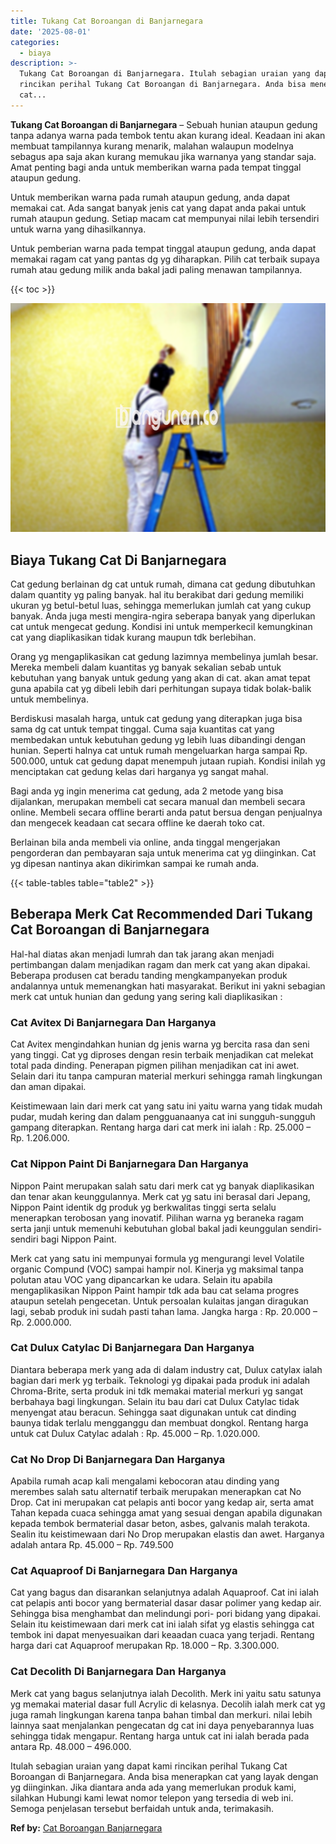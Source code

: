 ```yaml
---
title: Tukang Cat Boroangan di Banjarnegara
date: '2025-08-01'
categories:
  - biaya
description: >-
  Tukang Cat Boroangan di Banjarnegara. Itulah sebagian uraian yang dapat kami
  rincikan perihal Tukang Cat Boroangan di Banjarnegara. Anda bisa menerapkan
  cat...
---
```


**Tukang Cat Boroangan di Banjarnegara** – Sebuah hunian ataupun gedung tanpa adanya warna pada tembok tentu akan kurang ideal. Keadaan ini akan membuat tampilannya kurang menarik, malahan walaupun modelnya sebagus apa saja akan kurang memukau jika warnanya yang standar saja. Amat penting bagi anda untuk memberikan warna pada tempat tinggal ataupun gedung.

Untuk memberikan warna pada rumah ataupun gedung, anda dapat memakai cat. Ada sangat banyak jenis cat yang dapat anda pakai untuk rumah ataupun gedung. Setiap macam cat mempunyai nilai lebih tersendiri untuk warna yang dihasilkannya.

Untuk pemberian warna pada tempat tinggal ataupun gedung, anda dapat memakai ragam cat yang pantas dg yg diharapkan. Pilih cat terbaik supaya rumah atau gedung milik anda bakal jadi paling menawan tampilannya.

{{< toc >}}

![Tukang Cat Boroangan di Banjarnegara](/images/jasa-cat-murah25.png)

## Biaya Tukang Cat Di Banjarnegara

Cat gedung berlainan dg cat untuk rumah, dimana cat gedung dibutuhkan dalam quantity yg paling banyak. hal itu berakibat dari gedung memiliki ukuran yg betul-betul luas, sehingga memerlukan jumlah cat yang cukup banyak. Anda juga mesti mengira-ngira seberapa banyak yang diperlukan cat untuk mengecat gedung. Kondisi ini untuk memperkecil kemungkinan cat yang diaplikasikan tidak kurang maupun tdk berlebihan.

Orang yg mengaplikasikan cat gedung lazimnya membelinya jumlah besar. Mereka membeli dalam kuantitas yg banyak sekalian sebab untuk kebutuhan yang banyak untuk gedung yang akan di cat. akan amat tepat guna apabila cat yg dibeli lebih dari perhitungan supaya tidak bolak-balik untuk membelinya.

Berdiskusi masalah harga, untuk cat gedung yang diterapkan juga bisa sama dg cat untuk tempat tinggal. Cuma saja kuantitas cat yang membedakan untuk kebutuhan gedung yg lebih luas dibandingi dengan hunian. Seperti halnya cat untuk rumah mengeluarkan harga sampai Rp. 500.000, untuk cat gedung dapat menempuh jutaan rupiah. Kondisi inilah yg menciptakan cat gedung kelas dari harganya yg sangat mahal.

Bagi anda yg ingin menerima cat gedung, ada 2 metode yang bisa dijalankan, merupakan membeli cat secara manual dan membeli secara online. Membeli secara offline berarti anda patut bersua dengan penjualnya dan mengecek keadaan cat secara offline ke daerah toko cat.

Berlainan bila anda membeli via online, anda tinggal mengerjakan pengorderan dan pembayaran saja untuk menerima cat yg diinginkan. Cat yg dipesan nantinya akan dikirimkan sampai ke rumah anda.

{{< table-tables table="table2" >}}

## Beberapa Merk Cat Recommended Dari Tukang Cat Boroangan di Banjarnegara

Hal-hal diatas akan menjadi lumrah dan tak jarang akan menjadi pertimbangan dalam menjadikan ragam dan merk cat yang akan dipakai. Beberapa produsen cat beradu tanding mengkampanyekan produk andalannya untuk memenangkan hati masyarakat. Berikut ini yakni sebagian merk cat untuk hunian dan gedung yang sering kali diaplikasikan :

### Cat Avitex Di Banjarnegara Dan Harganya

Cat Avitex mengindahkan hunian dg jenis warna yg bercita rasa dan seni yang tinggi. Cat yg diproses dengan resin terbaik menjadikan cat melekat total pada dinding. Penerapan pigmen pilihan menjadikan cat ini awet. Selain dari itu tanpa campuran material merkuri sehingga ramah lingkungan dan aman dipakai.

Keistimewaan lain dari merk cat yang satu ini yaitu warna yang tidak mudah pudar, mudah kering dan dalam pengguanaanya cat ini sungguh-sungguh gampang diterapkan. Rentang harga dari cat merk ini ialah : Rp. 25.000 – Rp. 1.206.000.

### Cat Nippon Paint Di Banjarnegara Dan Harganya

Nippon Paint merupakan salah satu dari merk cat yg banyak diaplikasikan dan tenar akan keunggulannya. Merk cat yg satu ini berasal dari Jepang, Nippon Paint identik dg produk yg berkwalitas tinggi serta selalu menerapkan terobosan yang inovatif. Pilihan warna yg beraneka ragam serta janji untuk memenuhi kebutuhan global bakal jadi keunggulan sendiri-sendiri bagi Nippon Paint.

Merk cat yang satu ini mempunyai formula yg mengurangi level Volatile organic Compund (VOC) sampai hampir nol. Kinerja yg maksimal tanpa polutan atau VOC yang dipancarkan ke udara. Selain itu apabila mengaplikasikan Nippon Paint hampir tdk ada bau cat selama progres ataupun setelah pengecetan. Untuk persoalan kulaitas jangan diragukan lagi, sebab produk ini sudah pasti tahan lama. Jangka harga : Rp. 20.000 – Rp. 2.000.000.

### Cat Dulux Catylac Di Banjarnegara Dan Harganya

Diantara beberapa merk yang ada di dalam industry cat, Dulux catylax ialah bagian dari merk yg terbaik. Teknologi yg dipakai pada produk ini adalah Chroma-Brite, serta produk ini tdk memakai material merkuri yg sangat berbahaya bagi lingkungan. Selain itu bau dari cat Dulux Catylac tidak menyengat atau beracun. Sehingga saat digunakan untuk cat dinding baunya tidak terlalu mengganggu dan membuat dongkol. Rentang harga untuk cat Dulux Catylac adalah : Rp. 45.000 – Rp. 1.020.000.

### Cat No Drop Di Banjarnegara Dan Harganya

Apabila rumah acap kali mengalami kebocoran atau dinding yang merembes salah satu alternatif terbaik merupakan menerapkan cat No Drop. Cat ini merupakan cat pelapis anti bocor yang kedap air, serta amat Tahan kepada cuaca sehingga amat yang sesuai dengan apabila digunakan kepada tembok bermaterial dasar beton, asbes, galvanis malah terakota. Sealin itu keistimewaan dari No Drop merupakan elastis dan awet. Harganya adalah antara Rp. 45.000 – Rp. 749.500

### Cat Aquaproof Di Banjarnegara Dan Harganya

Cat yang bagus dan disarankan selanjutnya adalah Aquaproof. Cat ini ialah cat pelapis anti bocor yang bermaterial dasar dasar polimer yang kedap air. Sehingga bisa menghambat dan melindungi pori- pori bidang yang dipakai. Selain itu keistimewaan dari merk cat ini ialah sifat yg elastis sehingga cat tembok ini dapat menyesuaikan dari keaadan cuaca yang terjadi. Rentang harga dari cat Aquaproof merupakan Rp. 18.000 – Rp. 3.300.000.

### Cat Decolith Di Banjarnegara Dan Harganya

Merk cat yang bagus selanjutnya ialah Decolith. Merk ini yaitu satu satunya yg memakai material dasar full Acrylic di kelasnya. Decolih ialah merk cat yg juga ramah lingkungan karena tanpa bahan timbal dan merkuri. nilai lebih lainnya saat menjalankan pengecatan dg cat ini daya penyebarannya luas sehingga tidak mengapur. Rentang harga untuk cat ini ialah berada pada antara Rp. 48.000 – 496.000.

Itulah sebagian uraian yang dapat kami rincikan perihal Tukang Cat Boroangan di Banjarnegara. Anda bisa menerapkan cat yang layak dengan yg diinginkan. Jika diantara anda ada yang memerlukan produk kami, silahkan Hubungi kami lewat nomor telepon yang tersedia di web ini. Semoga penjelasan tersebut berfaidah untuk anda, terimakasih.

**Ref by:** [Cat Boroangan Banjarnegara](https://id.wikipedia.org/wiki/Cat)
